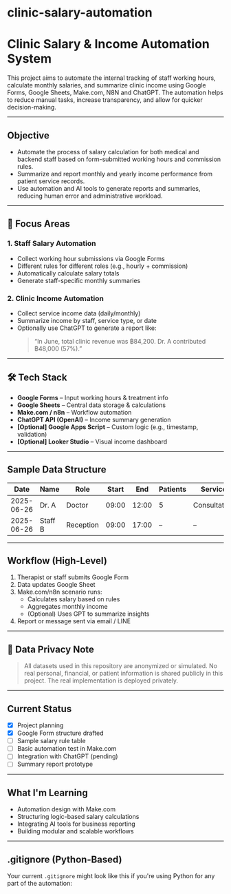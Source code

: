 # clinic-salary-automation
# Clinic Salary & Income Automation System

This project aims to automate the internal tracking of staff working hours, calculate monthly salaries, and summarize clinic income using Google Forms, Google Sheets, Make.com, N8N and ChatGPT. The automation helps to reduce manual tasks, increase transparency, and allow for quicker decision-making.

---

## Objective

- Automate the process of salary calculation for both medical and backend staff based on form-submitted working hours and commission rules.
- Summarize and report monthly and yearly income performance from patient service records.
- Use automation and AI tools to generate reports and summaries, reducing human error and administrative workload.

---

## 📍 Focus Areas

### 1. **Staff Salary Automation**
- Collect working hour submissions via Google Forms
- Different rules for different roles (e.g., hourly + commission)
- Automatically calculate salary totals
- Generate staff-specific monthly summaries

### 2. **Clinic Income Automation**
- Collect service income data (daily/monthly)
- Summarize income by staff, service type, or date
- Optionally use ChatGPT to generate a report like:
  > “In June, total clinic revenue was ฿84,200. Dr. A contributed ฿48,000 (57%).”

---

## 🛠️ Tech Stack

- **Google Forms** – Input working hours & treatment info
- **Google Sheets** – Central data storage & calculations
- **Make.com / n8n** – Workflow automation
- **ChatGPT API (OpenAI)** – Income summary generation
- **[Optional] Google Apps Script** – Custom logic (e.g., timestamp, validation)
- **[Optional] Looker Studio** – Visual income dashboard

---

## Sample Data Structure

| Date | Name | Role | Start | End | Patients | Service | Income |
|------|------|------|-------|-----|----------|---------|--------|
| 2025-06-26 | Dr. A | Doctor | 09:00 | 12:00 | 5 | Consultation | 3,000 |
| 2025-06-26 | Staff B | Reception | 09:00 | 17:00 | – | – | – |

---

## Workflow (High-Level)

1. Therapist or staff submits Google Form
2. Data updates Google Sheet
3. Make.com/n8n scenario runs:
   - Calculates salary based on rules
   - Aggregates monthly income
   - (Optional) Uses GPT to summarize insights
4. Report or message sent via email / LINE

---

## 🔐 Data Privacy Note

> All datasets used in this repository are anonymized or simulated. No real personal, financial, or patient information is shared publicly in this project. The real implementation is deployed privately.

---

## Current Status

- [x] Project planning
- [x] Google Form structure drafted
- [ ] Sample salary rule table
- [ ] Basic automation test in Make.com
- [ ] Integration with ChatGPT (pending)
- [ ] Summary report prototype

---

## What I'm Learning

- Automation design with Make.com
- Structuring logic-based salary calculations
- Integrating AI tools for business reporting
- Building modular and scalable workflows

---

## .gitignore (Python-Based)

Your current `.gitignore` might look like this if you're using Python for any part of the automation:

